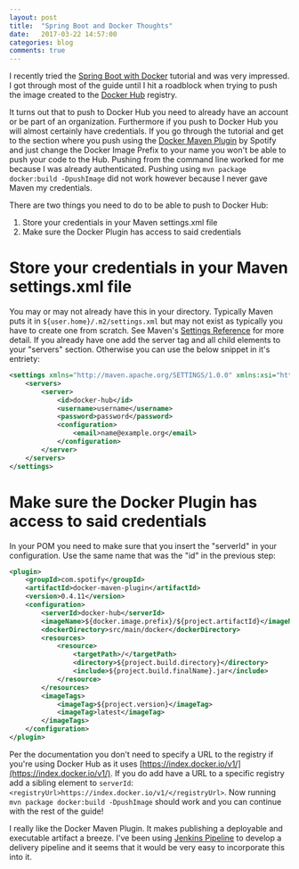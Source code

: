 ```yaml
---
layout: post
title:  "Spring Boot and Docker Thoughts"
date:   2017-03-22 14:57:00
categories: blog
comments: true
---
```


I recently tried the [Spring Boot with Docker](https://spring.io/guides/gs/spring-boot-docker/) tutorial and was very impressed.  I got through most of the guide until I hit a roadblock when trying to push the image created to the [Docker Hub](https://hub.docker.com/) registry.

It turns out that to push to Docker Hub you need to already have an account or be part of an organization.  Furthermore if you push to Docker Hub you will almost certainly have credentials.  If you go through the tutorial and get to the section where you push using the [Docker Maven Plugin](https://github.com/spotify/docker-maven-plugin) by Spotify and just change the Docker Image Prefix to your name you won't be able to push your code to the Hub.  Pushing from the command line worked for me because I was already authenticated.  Pushing using `mvn package docker:build -DpushImage` did not work however because I never gave Maven my credentials.

There are two things you need to do to be able to push to Docker Hub:
1. Store your credentials in your Maven settings.xml file
2. Make sure the Docker Plugin has access to said credentials

# Store your credentials in your Maven settings.xml file
You may or may not already have this in your directory.  Typically Maven puts it in `${user.home}/.m2/settings.xml` but may not exist as typically you have to create one from scratch.  See Maven's [Settings Reference](https://maven.apache.org/settings.html) for more detail.  If you already have one add the server tag and all child elements to your "servers" section.  Otherwise you can use the below snippet in it's entriety:
```xml
<settings xmlns="http://maven.apache.org/SETTINGS/1.0.0" xmlns:xsi="http://www.w3.org/2001/XMLSchema-instance" xsi:schemaLocation="http://maven.apache.org/SETTINGS/1.0.0 https://maven.apache.org/xsd/settings-1.0.0.xsd">
    <servers>
        <server>
            <id>docker-hub</id>
            <username>username</username>
            <password>password</password>
            <configuration>
                <email>name@example.org</email>
            </configuration>
        </server>
    </servers>
</settings>
```

# Make sure the Docker Plugin has access to said credentials
In your POM you need to make sure that you insert the "serverId" in your configuration.  Use the same name that was the "id" in the previous step:
```xml
<plugin>
    <groupId>com.spotify</groupId>
    <artifactId>docker-maven-plugin</artifactId>
    <version>0.4.11</version>
    <configuration>
        <serverId>docker-hub</serverId>
        <imageName>${docker.image.prefix}/${project.artifactId}</imageName>
        <dockerDirectory>src/main/docker</dockerDirectory>
        <resources>
            <resource>
                <targetPath>/</targetPath>
                <directory>${project.build.directory}</directory>
                <include>${project.build.finalName}.jar</include>
            </resource>
        </resources>
        <imageTags>
            <imageTag>${project.version}</imageTag>
            <imageTag>latest</imageTag>
        </imageTags>
    </configuration>
</plugin>
```
Per the documentation you don't need to specify a URL to the registry if you're using Docker Hub as it uses [https://index.docker.io/v1/](https://index.docker.io/v1/).  If you do add have a URL to a specific registry add a sibling element to `serverId`: `<registryUrl>https://index.docker.io/v1/</registryUrl>`.  Now running `mvn package docker:build -DpushImage` should work and you can continue with the rest of the guide!

I really like the Docker Maven Plugin.  It makes publishing a deployable and executable artifact a breeze. I've been using [Jenkins Pipeline](https://jenkins.io/doc/book/pipeline/) to develop a delivery pipeline and it seems that it would be very easy to incorporate this into it.